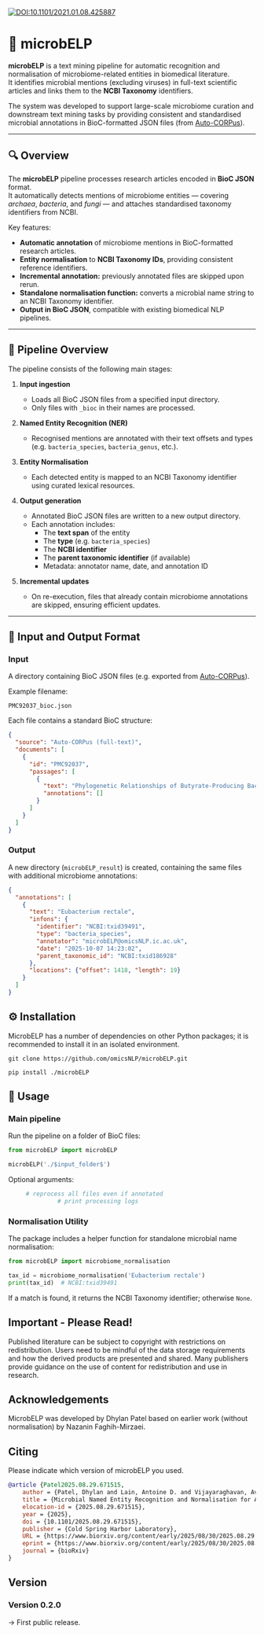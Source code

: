 [![DOI:10.1101/2021.01.08.425887](http://img.shields.io/badge/DOI-10.1101/2025.08.29.671515-BE2536.svg)](https://doi.org/10.1101/2025.08.29.671515)

# 🦠 microbELP

**microbELP** is a text mining pipeline for automatic recognition and normalisation of microbiome-related entities in biomedical literature.  
It identifies microbial mentions (excluding viruses) in full-text scientific articles and links them to the **NCBI Taxonomy** identifiers.  

The system was developed to support large-scale microbiome curation and downstream text mining tasks by providing consistent and standardised microbial annotations in BioC-formatted JSON files (from [Auto-CORPus](https://github.com/omicsNLP/Auto-CORPus)).

---

## 🔍 Overview

The **microbELP** pipeline processes research articles encoded in **BioC JSON** format.  
It automatically detects mentions of microbiome entities — covering *archaea*, *bacteria*, and *fungi* — and attaches standardised taxonomy identifiers from NCBI.

Key features:
- **Automatic annotation** of microbiome mentions in BioC-formatted research articles.  
- **Entity normalisation** to **NCBI Taxonomy IDs**, providing consistent reference identifiers.  
- **Incremental annotation:** previously annotated files are skipped upon rerun.  
- **Standalone normalisation function:** converts a microbial name string to an NCBI Taxonomy identifier.  
- **Output in BioC JSON**, compatible with existing biomedical NLP pipelines.

---

## 🧩 Pipeline Overview

The pipeline consists of the following main stages:

1. **Input ingestion**  
   - Loads all BioC JSON files from a specified input directory.  
   - Only files with `_bioc` in their names are processed.

2. **Named Entity Recognition (NER)**  
   - Recognised mentions are annotated with their text offsets and types (e.g. `bacteria_species`, `bacteria_genus`, etc.).

3. **Entity Normalisation**  
   - Each detected entity is mapped to an NCBI Taxonomy identifier using curated lexical resources.  

4. **Output generation**  
   - Annotated BioC JSON files are written to a new output directory.  
   - Each annotation includes:
     - The **text span** of the entity  
     - The **type** (e.g. `bacteria_species`)  
     - The **NCBI identifier**  
     - The **parent taxonomic identifier** (if available)  
     - Metadata: annotator name, date, and annotation ID  

5. **Incremental updates**  
   - On re-execution, files that already contain microbiome annotations are skipped, ensuring efficient updates.

---

## 📁 Input and Output Format

### Input  
A directory containing BioC JSON files (e.g. exported from [Auto-CORPus](https://github.com/omicsNLP/Auto-CORPus)).  

Example filename:  
```text
PMC92037_bioc.json
```

Each file contains a standard BioC structure:
```json
{
  "source": "Auto-CORPus (full-text)",
  "documents": [
    {
      "id": "PMC92037",
      "passages": [
        {
          "text": "Phylogenetic Relationships of Butyrate-Producing Bacteria from the Human Gut",
          "annotations": []
        }
      ]
    }
  ]
}
```
### Output 
A new directory (`microbELP_result`) is created, containing the same files with additional microbiome annotations:
```json
{
  "annotations": [
    {
      "text": "Eubacterium rectale",
      "infons": {
        "identifier": "NCBI:txid39491",
        "type": "bacteria_species",
        "annotator": "microbELP@omicsNLP.ic.ac.uk",
        "date": "2025-10-07 14:23:02",
        "parent_taxonomic_id": "NCBI:txid186928"
      },
      "locations": {"offset": 1418, "length": 19}
    }
  ]
}
```
## ⚙️ Installation
MicrobELP has a number of dependencies on other Python packages; it is recommended to install it in an isolated environment.

`git clone https://github.com/omicsNLP/microbELP.git`

`pip install ./microbELP`

## 🚀 Usage
### Main pipeline
Run the pipeline on a folder of BioC files:
```python
from microbELP import microbELP

microbELP('./$input_folder$')
```
Optional arguments:
```python 
     # reprocess all files even if annotated
              # print processing logs
```
### Normalisation Utility
The package includes a helper function for standalone microbial name normalisation:
```python
from microbELP import microbiome_normalisation

tax_id = microbiome_normalisation('Eubacterium rectale')
print(tax_id)  # NCBI:txid39491
```
If a match is found, it returns the NCBI Taxonomy identifier; otherwise `None`.

## Important - Please Read!
Published literature can be subject to copyright with restrictions on redistribution. Users need to be mindful of the data storage requirements and how the derived products are presented and shared. Many publishers provide guidance on the use of content for redistribution and use in research.

## Acknowledgements
MicrobELP was developed by Dhylan Patel based on earlier work (without normalisation) by Nazanin Faghih-Mirzaei.

## Citing

Please indicate which version of microbELP you used.
```bibtex
@article {Patel2025.08.29.671515,
	author = {Patel, Dhylan and Lain, Antoine D. and Vijayaraghavan, Avish and Mirzaei, Nazanin Faghih and Mweetwa, Monica N. and Wang, Meiqi and Beck, Tim and Posma, Joram M.},
	title = {Microbial Named Entity Recognition and Normalisation for AI-assisted Literature Review and Meta-Analysis},
	elocation-id = {2025.08.29.671515},
	year = {2025},
	doi = {10.1101/2025.08.29.671515},
	publisher = {Cold Spring Harbor Laboratory},
	URL = {https://www.biorxiv.org/content/early/2025/08/30/2025.08.29.671515},
	eprint = {https://www.biorxiv.org/content/early/2025/08/30/2025.08.29.671515.full.pdf},
	journal = {bioRxiv}
}
```

## Version

### Version 0.2.0
-> First public release.

